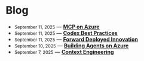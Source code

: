 # Blog

- <small><time datetime="2025-09-11">September 11, 2025</time></small> — **[MCP on Azure](posts/250912_MCP_on_Azure.md)**
- <small><time datetime="2025-09-11">September 11, 2025</time></small> — **[Codex Best Practices](posts/250912_codex_best_practices.md)**
- <small><time datetime="2025-09-11">September 11, 2025</time></small> — **[Forward Deployed Innovation](posts/250911_forward-deployed-engineering.md)**
- <small><time datetime="2025-09-10">September 10, 2025</time></small> — **[Building Agents on Azure](posts/250910_building-agents-on-azure.md)**
- <small><time datetime="2025-09-07">September 7, 2025</time></small> — **[Context Engineering](posts/250907_context-engineering.md)**


